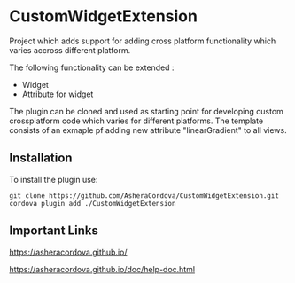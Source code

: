 # CustomWidgetExtension

Project which adds support for adding cross platform functionality which varies accross different platform. 

The following functionality can be extended :
* Widget
* Attribute for widget

The plugin can be cloned and used as starting point for developing custom crossplatform code which varies for different platforms. The template consists of an exmaple pf adding new attribute "linearGradient" to all views.

## Installation
To install the plugin use:

```
git clone https://github.com/AsheraCordova/CustomWidgetExtension.git
cordova plugin add ./CustomWidgetExtension
```

## Important Links
https://asheracordova.github.io/

https://asheracordova.github.io/doc/help-doc.html
